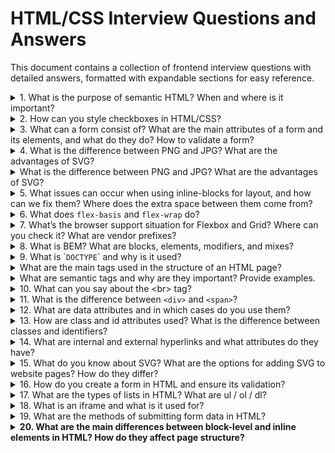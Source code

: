 # HTML/CSS Interview Questions and Answers

This document contains a collection of frontend interview questions with detailed answers, formatted with expandable sections for easy reference.

<details>
<summary>1. What is the purpose of semantic HTML? When and where is it important? </summary>
Semantic HTML provides meaning to the web page structure by using tags that reflect the purpose of the content inside them 
(`<article>`, `<section>`, `<header>`, etc.).

**Why it's important:**
- **Accessibility**: Helps screen readers and assistive technologies understand content structure.
- **SEO**: Search engines use semantic tags to better index and rank content.
- **Maintainability**: Easier for developers to read and update code.
- **Consistency**: Promotes a standardized way of building layouts.

**When and where to use:**  
Always prefer semantic tags when the content has a clear role or meaning. For example:
- Use `<nav>` for site navigation.
- Use `<article>` for blog posts or news entries.
- Use `<footer>` for contact info and legal disclaimers.
</details>

<details>
<summary>2. How can you style checkboxes in HTML/CSS? </summary>

```html
<label class="custom-checkbox">
  <input type="checkbox" />
  <span class="checkmark"></span>
  I agree to the terms
</label>
```

```css /* 1. Visually hide input but keep it accessible */ .custom-checkbox
input {
  position: absolute;
  opacity: 0;
  width: 0;
  height: 0;
} /* 2. Style the
visual checkbox box */
.custom-checkbox .checkmark {
  display: inline-block;
  width: 20px;
  height: 20px;
  border: 2px solid #333;
  border-radius: 4px;
  margin-right: 8px;
  vertical-align: middle;
  position: relative;
  transition: border-color 0.2s, background-color 0.2s;
} /* 3. Add the checkmark with ::after
when checked */
.custom-checkbox input:checked + .checkmark::after {
  content: '';
  position: absolute;
  left: 5px;
  top: 1px;
  width: 6px;
  height: 12px;
  border: solid white;
  border-width: 0 2px 2px 0;
  transform: rotate(45deg);
} /* 4. Change
background color when checked */
.custom-checkbox input:checked + .checkmark {
  background-color: #333;
} /* 5. Focus indicator for keyboard users */
.custom-checkbox input:focus-visible + .checkmark {
  outline: 2px solid #005fcc;
  outline-offset: 2px;
} /* Optional: cursor + hover */
.custom-checkbox {
  cursor: pointer;
  user-select: none;
}
.custom-checkbox:hover .checkmark {
  border-color: #666;
}
```
</details>

<details>
<summary>3. What can a form consist of? What are the main attributes of a form and its elements, and what do they do? How to validate a form?</summary>

A form typically consists of the following elements:

- `<form>`: The container that wraps all form elements and defines the form action (where the data should be sent) and method (how the data should be sent, usually GET or POST).
- `<input>`: The most common form element, used for receiving user input (text, number, date, etc.).
- `<label>`: Provides a label for a form element, improving accessibility and usability by associating the label text with a specific input field.
- `<textarea>`: Used for multi-line text input (e.g., comments or messages).
- `<select>`: A dropdown menu for selecting one or more options from a list.
- `<button>`: Used to submit the form or trigger actions.
- `<fieldset>`: Groups related form elements together, often with a `<legend>` element for a title.

## Why bind a `<label>` to an `<input>`?

Using `<label>` elements correctly is important for both accessibility and user experience. Here's why:

1. **Accessibility for screen readers**  
   When a label is properly associated with an input (via the `for` attribute or by wrapping the input), screen readers announce the label text when the input is focused.  
   ➤ Without this, users with visual impairments won’t know what the input is for.

2. **Clickable area**  
   Binding a label to an input makes the label clickable, which means clicking the label will focus or toggle the input (e.g., toggles a checkbox or focuses a text field).  
   ➤ This improves UX, especially for small elements like checkboxes and radio buttons.

3. **Better semantic structure**  
   Associating labels with inputs improves the semantic correctness of your form.  
   ➤ It helps browsers and assistive technologies interpret and handle the form more effectively.

---

### Use cases:

- ✅ Use `<label>` for single input descriptions.
- ✅ Use `<fieldset>` + `<legend>` to group and describe sets of related inputs.


### Main attributes of form elements:

### For `<form>`:
- `action` – URL where the form data is sent after submission.
- `method` – HTTP method used (`GET` or `POST`).
- `target` – where to open the response (e.g., `_self`, `_blank`).
- `novalidate` – disables browser's built-in validation.

### For form elements:
- `name` – key used to identify the input’s data when the form is submitted.
- `value` – the current value of the input.
- `type` – defines the kind of input (`text`, `email`, `password`, `checkbox`, etc.).
- `required` – input must be filled out before submitting.
- `min`, `max`, `minlength`, `maxlength` – limit input range or length.
- `pattern` – regex to define custom input format.
- `placeholder` – text shown inside the input before user types.
- `readonly`, `disabled` – restrict editing or interaction.

### Form validation:

- **Client-side validation**: Done using HTML attributes (like `required`, `minlength`, `pattern`) or JavaScript to check input before submission.
- **Server-side validation**: Done on the server after form submission to ensure data integrity and security.
- **HTML5 validation**: Modern HTML provides built-in validation (e.g., for email, URL, or number inputs), but can be enhanced with JavaScript for custom checks.
</details>

<details>
  <summary>4. What is the difference between PNG and JPG? What are the advantages of SVG?</summary>
   PNG vs JPG:

### PNG (Portable Network Graphics):

- Lossless compression (no data is lost during compression).
- Supports transparency (alpha channel).
- Larger file sizes due to lossless compression.
- Best for images with text, logos, or images needing transparency.

### JPG (JPEG - Joint Photographic Experts Group):

- Lossy compression (some image data is lost during compression).
- Smaller file sizes compared to PNG.
- Does not support transparency.
- Ideal for photographs or images with gradients and lots of colors.

## Advantages of SVG (Scalable Vector Graphics):

- **Scalability**: SVG images are resolution-independent and can be scaled to any size without loss of quality, making them perfect for responsive designs.
- **Smaller file size**: For images that can be represented by vectors, SVG files tend to be smaller than raster images like PNG or JPG.
- **Editable**: SVG files can be edited with code, allowing for easy modification of elements (such as colors, shapes, and sizes) without needing a graphic editor.
- **Interactive**: SVG can be manipulated using CSS and JavaScript, allowing for animations and interactivity in web pages.
- **Accessibility**: Since SVGs are text-based, they can be indexed by search engines and are often more accessible than other formats.
</details>

<details>
<summary>What is the difference between PNG and JPG? What are the advantages of SVG?</summary>

### PNG vs JPG:

#### PNG (Portable Network Graphics):
- Lossless compression (no data is lost during compression).
- Supports transparency (alpha channel).
- Larger file sizes due to lossless compression.
- Best for images with text, logos, or images needing transparency.

#### JPG (JPEG - Joint Photographic Experts Group):
- Lossy compression (some image data is lost during compression).
- Smaller file sizes compared to PNG.
- Does not support transparency.
- Ideal for photographs or images with gradients and lots of colors.

### Advantages of SVG (Scalable Vector Graphics):
- **Scalability**: resolution-independent and scales without loss of quality.
- **Smaller file size**: compared to raster images.
- **Editable**: modifiable with code (CSS/JS).
- **Interactive**: supports animation and interactivity.
- **Accessibility**: text-based, indexable by search engines.

</details>


<details>
<summary>5. What issues can occur when using inline-blocks for layout, and how can we fix them? Where does the extra space between them come from?</summary>
✅ **Answer:**

### Issues with `inline-block` layout

When you use `display: inline-block` to place elements side by side, a **horizontal space (gap)** often appears between them — similar to the space between words in a sentence.

---

### 🔍 Why does the gap appear?

The gap is caused by **whitespace characters** (spaces, tabs, newlines) in the HTML between the elements. Inline-block elements are treated like inline text, so this whitespace is rendered as a visible gap.

Example:
```html
<div class="box"></div> <div class="box"></div>
```

✅ **Solutions to remove the gap:**

1. Remove whitespace in HTML

```html
<div class="box"></div><div class="box"></div>
```

2. Use HTML comments to hide the whitespace

```html
<div class="box"></div><!--
--><div class="box"></div>
```

3. Set `font-size: 0` on the container

```css
.container {
  font-size: 0;
}
```

4. Use Flexbox or CSS Grid instead These layout models are modern, more powerful, and do not suffer from this whitespace issue.

</details>

<details>
<summary>6. What does <code>flex-basis</code> and <code>flex-wrap</code> do?</summary>

### `flex-basis`

- Defines the **initial main size** of a flex item **before** any space is distributed.
- Can be set in `px`, `%`, `em`, etc.
- Default is `auto`, which means the size is based on the item’s content or `width`/`height` property.

**Example:**
```css
.item {
  flex-basis: 200px; /* item will start with 200px width */
}
```
`flex-wrap` Controls whether flex items should wrap onto multiple lines if there’s not enough space in one line.

Values:

- nowrap (default): all items stay on one line.
- wrap: items will wrap to the next line.
- wrap-reverse: wrap to the next line in reverse order.

Example:

```css
.container {
  display: flex;
  flex-wrap: wrap;
}
```

</details> 

<details>
<summary>7. What’s the browser support situation for Flexbox and Grid? Where can you check it? What are vendor prefixes?</summary>

### 🧭 Browser Support

- **Flexbox** is supported in all modern browsers, including Chrome, Firefox, Edge, Safari, and even IE11 (with some limitations).
- **CSS Grid** is also supported in all modern browsers, **except Internet Explorer**, which only supports an older version (and partially).

💡 Always test for fallback or use feature queries (`@supports`) if you target legacy browsers.

---

### 🔍 Where to check support?

You can check browser compatibility for any CSS feature at:

➡️ [https://caniuse.com/](https://caniuse.com/)

Just search for "flexbox", "grid", or any other feature.

---

### 🏷️ Vendor Prefixes

**Vendor prefixes** are used to add support for CSS features that are experimental or not fully standardized.

They look like this:

- `-webkit-` for Chrome, Safari (WebKit engine)
- `-moz-` for Firefox (Mozilla)
- `-ms-` for Internet Explorer/Edge
- `-o-` for Opera (older versions)

**Example:**

```css
.box {
  -webkit-user-select: none; /* Safari */
  -moz-user-select: none;    /* Firefox */
  -ms-user-select: none;     /* IE10+ */
  user-select: none;         /* Standard */
}
```

✅ Tools like Autoprefixer (used with PostCSS) automatically add necessary prefixes based on your browser support target.

</details> 

<details>
<summary>8. What is BEM? What are blocks, elements, modifiers, and mixes?</summary>

### 📚 BEM = Block, Element, Modifier

BEM is a **CSS naming convention** designed to make class names more readable, reusable, and scalable. It stands for:

---

### 🔷 Block
A **standalone component** that is meaningful on its own.

- Represents a high-level component (e.g., `header`, `menu`, `button`).
- Class name: `block`

```html
<div class="menu"></div>
```

### 🧩 Element
A part of a block that has no standalone meaning and is semantically tied to its block.

Class name: block__element

```html
<div class="menu__item"></div>
```

### 🎛 Modifier
A variation of a `block` or `element` — it changes appearance, behavior, or state.
`Class name: block--modifier` or `block__element--modifier`

```html
<button class="button button--primary"></button>
<div class="menu__item menu__item--active"></div>
``` 

### 🧬 Mix
Combining multiple BEM classes on one element (e.g., from different blocks or modifiers).

```html
<div class="card card--highlighted promo__card"></div>
```
This element is:
A card with card--highlighted modifier
Also part of the promo block (promo__card)

✅ Benefits of BEM:
Predictable and consistent naming
Easier to read and maintain CSS
Avoids conflicts in large projects

</details> 

<details>
<summary>9. What is `<code>DOCTYPE</code>` and why is it used?</summary>

`<!DOCTYPE>` is a declaration used in HTML to specify the document type and the version of HTML that the web page uses. It must be placed at the very beginning of the HTML document, before the `<html>` tag.

### Why is DOCTYPE used?

**To define the HTML standard:**  
The DOCTYPE tells the browser which HTML version to use when interpreting the code. For modern web pages, we use `<!DOCTYPE html>`, which indicates HTML5.

### Browser rendering modes:

- **Standards mode:** If the correct DOCTYPE is declared, the browser renders the page according to modern web standards.
- **Quirks mode:** If the DOCTYPE is missing or incorrect, the browser may enter quirks mode (compatibility mode), where it renders the page using outdated rules, which can cause layout or styling issues.

### Example for HTML5:

```html
<!DOCTYPE html>
<html>
  <head>
    <title>Example</title>
  </head>
  <body>
    <h1>Hello, world!</h1>
  </body>
</html>
```

This declaration is short and universal for all HTML5 documents.

</details> 

<details>
<summary>What are the main tags used in the structure of an HTML page?</summary>

The basic structure of an HTML document includes the following key tags:

- `<!DOCTYPE html>`: Declares that the document uses HTML5.
- `<html>`: The root element that wraps all content of the page. It tells the browser this is an HTML document.
- `<head>`: Contains metadata about the page that isn’t displayed directly, such as titles, styles, and fonts.
- `<meta>`: Provides metadata like character encoding or page description for search engines.
- `<title>`: Sets the page title shown in the browser tab.
- `<link>`: Used to link external resources like CSS stylesheets.
- `<style>`: Includes internal CSS styles directly in the document.
- `<script>`: Allows the addition of JavaScript either inline or via external files.
- `<body>`: Contains all the visible content on the page such as text, images, buttons, etc.
- `<header>`: Represents the top section of the page, usually for headings or navigation.
- `<main>`: Contains the main content of the page.
- `<footer>`: Represents the bottom section with additional info like contact details or copyright.

### Example of a basic HTML structure:

```html
<!DOCTYPE html>
<html lang="en">
  <head>
    <meta charset="UTF-8">
    <meta name="viewport" content="width=device-width, initial-scale=1.0">
    <title>My Website</title>
    <link rel="stylesheet" href="styles.css">
  </head>
  <body>
    <header>
      <h1>Welcome to My Website</h1>
    </header>
    <main>
      <p>This is the main content of the page.</p>
    </main>
    <footer>
      <p>&copy; 2024 My Website</p>
    </footer>
  </body>
</html>
```

This is the minimal structure required to ensure proper functioning of an HTML document.

</details>

<details>
<summary>What are semantic tags and why are they important? Provide examples.</summary>

**Semantic tags** are HTML elements that clearly define the meaning and purpose of the content they enclose. They describe not just the structure, but also the content itself, making it easier for browsers, search engines, and assistive technologies (like screen readers) to understand.

### Why use semantic tags?

- **Improved accessibility**: Assistive technologies can interpret the content more accurately.
- **Better SEO**: Search engines can index content more effectively based on its structure and meaning.
- **Improved code readability**: Semantic tags make it easier for developers to understand the document structure.
- **Standards compliance**: Using semantic HTML aligns with modern web development standards and ensures greater compatibility.

### Examples of semantic tags:

- `<header>`: Represents the top section of a page or a section (often contains navigation and headings).
- `<nav>`: Defines navigation links or menus.
- `<main>`: Contains the main content that is unique to the page.
- `<article>`: Represents a standalone piece of content, such as a blog post or article.
- `<section>`: Groups related content under a common theme, often with a heading.
- `<aside>`: Represents additional information, like a sidebar or related links.
- `<footer>`: Marks the bottom part of a page or section, typically with copyright or contact info.
- `<figure>`: Used for self-contained content like images or charts.
- `<figcaption>`: A caption or description for content inside a `<figure>`.

### Example using semantic tags:

```html
<!DOCTYPE html>
<html lang="en">
  <head>
    <meta charset="UTF-8">
    <title>Semantics Example</title>
  </head>
  <body>
    <header>
      <h1>My Website</h1>
      <nav>
        <ul>
          <li><a href="#home">Home</a></li>
          <li><a href="#about">About</a></li>
          <li><a href="#contact">Contact</a></li>
        </ul>
      </nav>
    </header>

    <main>
      <article>
        <h2>Article Title</h2>
        <p>This is the content of the article.</p>
      </article>

      <section>
        <h2>Related Section</h2>
        <p>This section is related to the main content.</p>
      </section>
    </main>

    <aside>
      <p>Additional info or advertisements</p>
    </aside>

    <footer>
      <p>&copy; 2024 My Website</p>
    </footer>
  </body>
</html>
```
Semantic tags make HTML more meaningful and structured, improving both user experience and search engine optimization.

</details>

<details>
<summary>10. What can you say about the &lt;br&gt; tag?</summary>

The `<br>` tag in HTML is used to insert a line break (text goes to the next line) inside text elements. It is a self-closing tag, meaning it does not have a closing counterpart.

### Key points about `<br>`:

- **Purpose**: It inserts a line break where text should start on a new line, without creating a new block like the `<p>` tag does.
  
- **Syntax**:

```html
<br>
```

or in a self-closing variant (rarely used, but valid in XHTML):

```html
<br />
Usage:
To separate lines of text without creating new paragraphs.
Used when you want the text to start from a new line without the extra indentation that paragraph tags typically add.
Useful for formatting poetry, addresses, or places where text structure is important.

### Example:

```html
<p>This is the first line.<br>This is the second line after the break.</p>
```
Result:
`This is the first line.
This is the second line after the break.`

### When not to use `<br>`:

If you need to format large blocks of text, it's better to use block-level tags like <p> for paragraphs or <div> for larger sections of content.

Instead of using <br> to add space between lines, CSS (e.g., margin or padding) should be used to control the appearance of text.

### Conclusion:

The `<br>` tag should be used for cases where a simple line break is needed, but it should not be used for structuring the page or formatting large text blocks. It is a small tool for specific scenarios.

</details> 

<details>
<summary>11. What is the difference between <code>&lt;div&gt;</code> and <code>&lt;span&gt;</code>?</summary>

The key difference between `<div>` and `<span>` tags lies in how they affect the page structure and the type of content they are meant to group.

---

### `<div>` — Block-level Element

- Occupies the full width of its container.
- Always starts on a new line.
- Used to group larger blocks of content or elements (usually block-level elements).
- Can contain both block-level and inline elements.

**Example:**

```html
<div>
  <h1>Title</h1>
  <p>This is a paragraph inside a div.</p>
</div>
```

**`<span>` — Inline Element**

Does not start on a new line.
Wraps only the portion of content it surrounds.
Used to group small parts of text or inline elements for styling or scripting.
Can only contain other inline elements.

```html
<p>This is a <span style="color: red;">highlighted</span> word in a paragraph.</p>
```

### When to Use

Use <div> to structure or organize large content sections (e.g., containers, layout blocks).
Use <span> for styling or handling small inline content (e.g., changing the color of a single word).
Both tags are commonly used with CSS and JavaScript to control the appearance and behavior of content.

</details> 

<details>
<summary>12. What are data attributes and in which cases do you use them?</summary>

**Data attributes** are special attributes in HTML that allow storing additional information directly in HTML elements. They start with the prefix `data-` and can be in any format suitable for storing information that can be used with JavaScript.

### Syntax of data attributes:

```html
<div data-user-id="123" data-role="admin">John Doe</div>
```

In this example:
* `data-user-id` stores the user ID.
* `data-role` stores the user's role.

### How to use:

Data attributes are typically used to transfer small pieces of data between HTML and JavaScript or CSS without the need for additional server requests or other mechanisms.

### Use cases:

1. **Passing data to JavaScript**: Used to access special information on the page through JavaScript. This can be convenient for working with UIs without making server requests.

**Example:**
```html
<div id="user" data-user-id="123" data-role="admin">John Doe</div>

<script>
  const userDiv = document.getElementById('user');
  const userId = userDiv.getAttribute('data-user-id');
  const userRole = userDiv.dataset.role;
  
  console.log(userId);  // 123
  console.log(userRole); // admin
</script>
```

2. **CSS selectors with data attributes**: You can style elements based on the values of `data-` attributes.

**Example:**
```html
<div data-status="active">Active User</div>
<div data-status="inactive">Inactive User</div>

<style>
  [data-status="active"] { color: green; }
  [data-status="inactive"] { color: red; }
</style>
```

3. **Storing temporary data for events**: When you want to store information that is only used on the frontend (e.g., during clicks on elements).

**Example**: You can store product information in a button:
```html
<button data-product-id="1001" data-product-price="25.99">Buy Now</button>

<script>
  const button = document.querySelector('button');
  button.addEventListener('click', () => {
    const productId = button.dataset.productId;
    const productPrice = button.dataset.productPrice;
    alert(`Product ID: ${productId}, Price: ${productPrice}`);
  });
</script>
```

4. **Instead of hidden fields**: Data attributes can be used to store information that is not displayed in the UI but is needed for working with JavaScript. They are an alternative to hidden form fields or other methods of data storage.

5. **Enabling dynamic interaction on the client**: Data attributes allow binding data to HTML elements that can dynamically change, and these changes can be tracked or processed through JavaScript.

### Advantages:
* Ease of use: no need to change database structure or server APIs to work with additional data.
* Readability and clarity: data is stored directly in HTML, making it easy to see and understand.
* Easy integration with JavaScript.

### Disadvantages:
* Data attributes are not suitable for storing large amounts of data.
* They should not be used to store confidential information, as this data is easily accessible in the HTML code and can be viewed by anyone.

### Conclusion:
Data attributes are a convenient tool for storing additional data that may be needed for frontend work, especially in cases where you want to avoid complex interactions with the server or databases.

</details>

<details>
<summary>13. How are class and id attributes used? What is the difference between classes and identifiers? </summary>

The `class` and `id` attributes are used in HTML to give elements unique or shared identifiers, which help style elements using CSS or manipulate them through JavaScript. While these attributes have similar functions, there are several key differences between them.

**Class Attribute**

1. **Purpose**: The `class` attribute is used to group multiple elements so that common styles or functionality can be applied to them. An element can have one or more classes, separated by spaces.

2. **Usage**:
   * **CSS**: Classes allow styles to be applied to groups of elements.
   * **JavaScript**: Used to reference groups of elements or to dynamically change classes.

**Example of using `class` in HTML**:
```html
<div class="content box">This is a content box</div>
<p class="content">This is a paragraph inside the content</p>
```

**CSS** for class:
```css
.content {
  font-size: 16px;
  color: blue;
}
.box {
  border: 1px solid black;
}
```

**JavaScript** for class:
```javascript
const elements = document.getElementsByClassName('content');
console.log(elements.length); // Returns the number of elements with class "content"
```

3. **Can be used for multiple elements**: The same class can be assigned to many elements on a page, allowing them to share common styles or functionality.

**ID Attribute**

1. **Purpose**: The `id` attribute is used to **uniquely** identify a single element on a page. An `id` must be unique for each element, meaning there cannot be two elements with the same `id` on a page.

2. **Usage**:
   * **CSS**: Used to style a specific element.
   * **JavaScript**: Used to access or manipulate a specific element.

**Example of using `id` in HTML**:
```html
<div id="header">This is the header</div>
```

**CSS** for identifier:
```css
#header {
  background-color: gray;
  font-size: 24px;
}
```

**JavaScript** for identifier:
```javascript
const header = document.getElementById('header');
console.log(header.textContent); // Outputs the text of the element with id "header"
```

3. **Uniqueness**: Each element should have a **unique** `id`. This is important because `id` is used to unambiguously identify an element.

**Main differences between `class` and `id`**:

| Characteristic | `class` | `id` |
|----------------|---------|------|
| **Uniqueness** | Can be assigned to many elements | Unique for each element |
| **Usage** | For grouping elements | For identifying a single element |
| **CSS Selector** | Period (`.`), e.g., `.content` | Hash mark (`#`), e.g., `#header` |
| **CSS Specificity** | Lower specificity (lower priority) | Higher specificity (higher priority) |
| **JavaScript** | `getElementsByClassName()` or `querySelectorAll()` | `getElementById()` or `querySelector()` |

**When to use**:
* Use `class` when you want to apply the same style or functionality to multiple elements.
* Use `id` when you need to identify a **specific** element, such as a header, form, or unique block.

Proper use of `class` and `id` helps structure HTML code, improves its readability, and makes it convenient for styling and interaction through JavaScript.
</details>

<details>
<summary>14. What are internal and external hyperlinks and what attributes do they have?</summary>

**Hyperlinks** in HTML are links to other resources or pages, created using the `<a>` tag. They can be **internal** (links to other pages or parts of the same site) or **external** (links to other websites). Both types of hyperlinks have attributes that provide functionality.

## 1. Internal Hyperlinks

**Internal hyperlinks** lead to other pages or sections within the same website.

Example:
```html
<a href="/about.html">About Us</a>
```

This is an example of an internal link that leads to "about.html" page located in the same directory of the site.

**Attributes:**
* `href`: mandatory attribute that specifies the path to the page or element. For internal hyperlinks, you can use relative paths:
   * `/page.html` (relative path to a page)
   * `#section` (link to a section on the current page)

**Example of an anchor** (internal link to a section):
```html
<a href="#contact">Contacts</a>
<div id="contact">
  <h2>Contact Information</h2>
</div>
```

In this example, the link leads to an element with `id="contact"` on the same page.

## 2. External Hyperlinks

**External hyperlinks** lead to other websites different from the current one.

Example:
```html
<a href="https://www.example.com">Visit example</a>
```

This is an external link that leads to the "example.com" website.

**Attributes:**
* `href`: specifies the full URL of the external resource (https://, http://)
* `target="_blank"`: opens the link in a new browser tab or window
* `rel="noopener noreferrer"`: used with `target="_blank"` to prevent potential security and performance issues (relates to control transfer between pages)

**Example with attributes** `target` and `rel`:
```html
<a href="https://www.google.com" target="_blank" rel="noopener noreferrer">Google</a>
```

In this case, the page will open in a new tab, and additional protection against external threats will be established.

## Main Attributes for Hyperlinks:

1. `href` — the main attribute that specifies the address where the link leads.
   * Internal: `/about.html`, `#section`
   * External: `https://example.com`

2. `target` — specifies how to open the link:
   * `_self`: opens the link in the same window (default value)
   * `_blank`: opens the link in a new tab or window

3. `rel` — used to define the relationship between the current page and the linked page. Usually used with the `target="_blank"` attribute to avoid potential security threats.
   * `noopener`: prevents the new tab from having access to the page from which the link was opened
   * `noreferrer`: does not transmit information about the page from which the transition was made

4. `title` — shows tooltip text when the user hovers over the link.
```html
<a href="https://example.com" title="Visit Example Site">Example</a>
```

## Conclusion:
* **Internal hyperlinks** are used for navigation between pages of one website.
* **External hyperlinks** lead to other websites.
* The main attribute of hyperlinks is `href`, while additional attributes such as `target` and `rel` are used to define link behavior.
</details>

<details>
<summary>15. What do you know about SVG? What are the options for adding SVG to website pages? How do they differ?</summary>

**SVG (Scalable Vector Graphics)** is a vector graphic format used to display two-dimensional graphics on web pages. SVG is based on XML, which allows both simple and complex vector images to be described using code. The main advantages of SVG are:

* **Scalability**: SVG images don't lose quality when resized, making them ideal for responsive design.
* **Editability**: SVG can be edited directly in a text editor since it's a text-based format.
* **Animation**: SVG supports animations and interactivity through CSS and JavaScript.
* **SEO-friendly**: SVG graphics can be indexed by search engines, which improves SEO.

## Options for Adding SVG to Website Pages

### 1. Inserting SVG Code Directly into HTML

```html
<svg width="100" height="100">
  <circle cx="50" cy="50" r="40" stroke="green" stroke-width="4" fill="yellow" />
</svg>
```

* **Advantages**:
  * Easy access to styling and animation through CSS and JavaScript.
  * All SVG elements are available for manipulation.
* **Disadvantages**:
  * Can increase the size of HTML code if the image is complex.

### 2. Using the `<img>` Tag

```html
<img src="image.svg" alt="Description of image" />
```

* **Advantages**:
  * Simple to use; suitable for basic SVG images.
  * Appropriate for cases where interaction with SVG content is not needed.
* **Disadvantages**:
  * Limited access to styling and animation since the SVG is not part of the DOM.

### 3. Using the `<object>` Tag

```html
<object type="image/svg+xml" data="image.svg">Your browser does not support SVG</object>
```

* **Advantages**:
  * Can be used to connect SVG that contains embedded scripts and styles.
  * If SVG is not supported, alternative text can be specified.
* **Disadvantages**:
  * Doesn't always provide access to the DOM for manipulation.

### 4. Using CSS as a Background

```css
.example { background-image: url('image.svg'); }
```

* **Advantages**:
  * Easy to use for background images.
* **Disadvantages**:
  * No interactivity or ability to manipulate SVG content.

### 5. Using the `<iframe>` Tag

```html
<iframe src="image.svg"></iframe>
```

* **Advantages**:
  * Can isolate SVG from the main page, which is useful for security.
* **Disadvantages**:
  * Limited interactivity with SVG, cannot be styled with CSS from the main page.

## Conclusion

Each method of adding SVG to web pages has its advantages and disadvantages, and the choice of method depends on the specific needs of the project, such as interactivity, accessibility to SVG elements, and ease of use. If maximum flexibility is needed, the best choice is to insert SVG directly into HTML. If you just need to display an image, the `<img>` or `<object>` tags will work well.
</details>

<details>
<summary>16. How do you create a form in HTML and ensure its validation?</summary>

Creating a form in HTML and ensuring its validation are important steps when developing web applications. Here's how to do it:

## 1. Creating HTML Forms

Here's a basic example of a form containing different types of input fields:

```html
<form id="myForm">
  <label for="name">Name:</label>
  <input type="text" id="name" name="name" required><br><br>
  
  <label for="email">Email:</label>
  <input type="email" id="email" name="email" required><br><br>
  
  <label for="password">Password:</label>
  <input type="password" id="password" name="password" required minlength="6"><br><br>
  
  <label for="age">Age:</label>
  <input type="number" id="age" name="age" min="18" max="100" required><br><br>
  
  <input type="submit" value="Submit">
</form>
```

## 2. Explanation of Form Fields

* `<form>`: The main tag for creating a form. The `id` attribute can set an identifier for JavaScript or CSS.
* `<label>`: Used to describe input fields. The `for` attribute links the label with the corresponding field.
* `<input>`: Used to create input fields.
   * `type`: Defines the field type (text, email, password, number, etc.).
   * `required`: The field is mandatory to fill out.
   * `minlength`, `min`, `max`: Define minimum/maximum length and numerical limitations.
* `<input type="submit">`: Button to submit the form.

## 3. Form Validation

HTML provides basic form validation using attributes such as `required`, `minlength`, `min`, `max`, `pattern`, etc. However, for more complex checks, JavaScript can be used.

Example of validation with JavaScript:

```html
<script>
  document.getElementById('myForm').addEventListener('submit', function(event) {
    let valid = true;
    
    // Check if name exists
    const name = document.getElementById('name').value;
    if (name.trim() === '') {
      valid = false;
      alert('Name cannot be empty');
    }
    
    // Check if email exists
    const email = document.getElementById('email').value;
    if (!email.includes('@')) {
      valid = false;
      alert('Invalid email');
    }
    
    // If validation fails, cancel form submission
    if (!valid) {
      event.preventDefault();
    }
  });
</script>
```

## 4. Explanation of Validation

* `addEventListener`: Adds an event handler for the form to listen for the `submit` event.
* **Field Verification**: You can perform various checks for each field:
   * For the **name** field, it checks if it's not empty.
   * For the **email** field, it checks if it contains the "@" symbol.
* `event.preventDefault()`: Cancels the browser's default behavior for form submission if validation fails.

## Conclusion

Thus, you can create an HTML form with basic validation using HTML attributes and JavaScript for more detailed checks. This provides a better experience for users, avoiding errors when filling out the form.
</details>

<details>
<summary>17. What are the types of lists in HTML? What are ul / ol / dl?</summary>

In HTML, there are three main types of lists used to organize and structure information:

1. **Ordered Lists (`<ol>`)**  
   Ordered lists are used when the sequence of items matters. Each list item is automatically numbered.

   **Example:**
   ```html
   <ol>
     <li>First</li>
     <li>Second</li>
     <li>Third</li>
   </ol>
   ```
   This will render as:
   - First
   - Second
   - Third

2. **Unordered Lists (`<ul>`)**  
   Unordered lists are used when the sequence of items does not matter. Each item is marked with a bullet by default.

   **Example:**
   ```html
   <ul>
     <li>Apple</li>
     <li>Banana</li>
     <li>Orange</li>
   </ul>
   ```
   This will render as:
   - Apple
   - Banana
   - Orange

3. **Definition Lists (`<dl>`)**  
   Definition lists are used to present terms and their definitions. A definition list consists of terms (`<dt>`) and descriptions (`<dd>`).

   **Example:**
   ```html
   <dl>
     <dt>HTML</dt>
     <dd>A markup language used to create web pages.</dd>

     <dt>CSS</dt>
     <dd>A styling language used to design web pages.</dd>

     <dt>JavaScript</dt>
     <dd>A programming language used to create interactive elements on web pages.</dd>
   </dl>
   ```
   This will render as:
   - **HTML**: A markup language used to create web pages.
   - **CSS**: A styling language used to design web pages.
   - **JavaScript**: A programming language used to create interactive elements on web pages.

**Summary:**
- `<ol>`: Ordered list, where the sequence matters.
- `<ul>`: Unordered list, where the sequence does not matter.
- `<dl>`: Definition list, consisting of terms and their definitions.

These types of lists are fundamental tools in HTML for organizing content, improving readability, and structuring information clearly.

</details>

<details>
<summary>18. What is an iframe and what is it used for?</summary>

An `<iframe>` (inline frame) is an HTML tag that allows embedding one HTML document within another. In other words, it creates a "window" or "frame" through which you can display another web page, video, map, or other content without leaving the main page.

### Key Features and Uses of `<iframe>`:

#### 1. Embedding Content:
`<iframe>` is often used to embed content from other websites, such as YouTube videos, Google Maps, or third-party widgets.

#### 2. Displaying External Output:
It can display images, forms, or PDF documents from other sources.

#### 3. Analytics Dashboards:
Some companies use `<iframe>` to show analytics dashboards that shouldn't interfere with the site's primary navigation.

### Example:
```html
<iframe src="https://www.youtube.com/embed/dQw4w9WgXcQ" width="560" height="315" frameborder="0" allowfullscreen></iframe>
```
This embeds a YouTube video into the page.

### Common `<iframe>` Attributes:
- **`src`**: The URL of the document or resource to display in the iframe.
- **`width`** and **`height`**: Define the dimensions of the iframe.
- **`frameborder`**: Controls the visibility of the iframe's border (deprecated in HTML5).
- **`allowfullscreen`**: Allows content (e.g., video) to be viewed in fullscreen mode.

### Pros and Cons:

**Pros:**
- Easy way to embed external content.
- Allows displaying external resources without altering the main page's content.

**Cons:**
- **Security risks**: Potential misuse for malicious purposes like clickjacking.
- **SEO issues**: Content in iframes might not be indexed properly by search engines.

### Conclusion:
The `<iframe>` tag is a powerful tool for embedding external content into web pages, but its use should be carefully managed to ensure security and search engine optimization.

</details>

<details>
<summary>19. What are the methods of submitting form data in HTML?</summary>

In HTML, there are two primary methods for submitting form data:

### 1. GET Method

**Description**: Form data is sent via the URL. All form parameters are appended to the URL as a query string.

**Syntax**:

```html
<form action="url" method="get">
    <!-- form fields -->
</form>
```

**Advantages**:
- Data is visible in the URL, which can be useful for sharing (e.g., filters on pages).
- Suitable for requests that do not alter server data (e.g., search).

**Disadvantages**:
- URL length is limited (depends on the browser, usually around 2000 characters).
- Less secure as sensitive data (e.g., passwords) is exposed in the URL.

---

### 2. POST Method

**Description**: Form data is sent in the body of the HTTP request rather than in the URL.

**Syntax**:

```html
<form action="url" method="post">
    <!-- form fields -->
</form>
```

**Advantages**:
- Can send large amounts of data (no length limit).
- More secure for sensitive data since it is not shown in the URL.
- Typically used for operations that modify server data (e.g., registration, login).

**Disadvantages**:
- Not suitable for bookmarking or sharing, as the data is not in the URL.

---

### Choosing a Method

When choosing between GET and POST, consider the type of data you're sending and the context of its use.  
- Use **GET** for data retrieval (e.g., search queries).  
- Use **POST** for data modification or when sending sensitive information.

</details>

<details>
<summary><strong>20. What are the main differences between block-level and inline elements in HTML? How do they affect page structure?</strong></summary>

In HTML, elements are categorized into two main types: block-level and inline elements. Here's a breakdown of their key differences:

<ol>
  <li>
    <strong>Block-level elements</strong><br />
    <ul>
      <li><strong>Definition:</strong> These elements take up the full width of their container and start on a new line.</li>
      <li><strong>Examples:</strong> <code>&lt;div&gt;</code>, <code>&lt;p&gt;</code>, <code>&lt;h1&gt;</code> to <code>&lt;h6&gt;</code>, <code>&lt;ul&gt;</code>, <code>&lt;ol&gt;</code>, <code>&lt;table&gt;</code>, <code>&lt;section&gt;</code>, <code>&lt;article&gt;</code>, <code>&lt;header&gt;</code>, <code>&lt;footer&gt;</code>, <code>&lt;nav&gt;</code>.</li>
      <li><strong>Impact:</strong> They create structural blocks in the document and can contain other block-level or inline elements. This is useful for organizing complex layouts.</li>
    </ul>
  </li>
  <li>
    <strong>Inline elements</strong><br />
    <ul>
      <li><strong>Definition:</strong> These elements take only as much width as their content requires and do not start on a new line.</li>
      <li><strong>Examples:</strong> <code>&lt;span&gt;</code>, <code>&lt;a&gt;</code>, <code>&lt;img&gt;</code>, <code>&lt;strong&gt;</code>, <code>&lt;em&gt;</code>, <code>&lt;label&gt;</code>, <code>&lt;input&gt;</code>, <code>&lt;button&gt;</code>.</li>
      <li><strong>Impact:</strong> Typically used for styling or embedding interactive parts within text without breaking flow.</li>
    </ul>
  </li>
</ol>

<strong>Summary Table:</strong>

<table>
  <thead>
    <tr>
      <th>Feature</th>
      <th>Block-level Elements</th>
      <th>Inline Elements</th>
    </tr>
  </thead>
  <tbody>
    <tr>
      <td>Width</td>
      <td>Full width of the container</td>
      <td>Only as wide as content</td>
    </tr>
    <tr>
      <td>Line Break</td>
      <td>Starts on a new line</td>
      <td>Stays in the same line</td>
    </tr>
    <tr>
      <td>Examples</td>
      <td><code>&lt;div&gt;</code>, <code>&lt;p&gt;</code></td>
      <td><code>&lt;span&gt;</code>, <code>&lt;a&gt;</code></td>
    </tr>
    <tr>
      <td>Purpose</td>
      <td>Structure and layout</td>
      <td>Formatting and interaction</td>
    </tr>
  </tbody>
</table>

<strong>Conclusion:</strong>
Understanding the distinction between block-level and inline elements is crucial for structuring HTML documents effectively and applying CSS for the desired layout and visual behavior.

</details>
